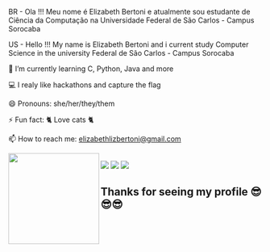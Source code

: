 BR - Ola !!! Meu nome é Elizabeth Bertoni e atualmente sou estudante de Ciência da Computação na Universidade Federal de São Carlos - Campus Sorocaba

US - Hello !!! My name is Elizabeth Bertoni and i current study Computer Science in the university Federal de São Carlos - Campus Sorocaba

🌱 I’m currently learning C, Python, Java and more

💻 I realy like hackathons and capture the flag

😄 Pronouns: she/her/they/them

⚡ Fun fact: 🐈 Love cats 🐈

📫 How to reach me: elizabethlizbertoni@gmail.com

<div align="center">
  <a href="https://github.com/Feshoter">
  <img align="left" img height="180em" src="https://github-readme-stats.vercel.app/api?username=Feshoter&show_icons=true&theme=dracula&include_all_commits=true&count_private=true"/>
</div>
  
##
  
</div>
  <a href="https://www.facebook.com/BertinhoBertoni/" target="_blank"><img src="https://img.shields.io/badge/-facebook-3b5998?style=for-the-badge&logo=facebook&logoColor=white" target="_blank"></a>
  <a href="https://instagram.com/BertinhoBertoni" target="_blank"><img src="https://img.shields.io/badge/-Instagram-C13584?style=for-the-badge&logo=instagram&logoColor=white" target="_blank"></a>
  <a href="https://www.linkedin.com/in/felipebertonisalvati/" target="_blank"><img src="https://img.shields.io/badge/-LinkedIn-%230077B5?style=for-the-badge&logo=linkedin&logoColor=white" target="_blank"></a>
</div>

<h2 lign="center">Thanks for seeing my profile 😎😎😎</h3>
